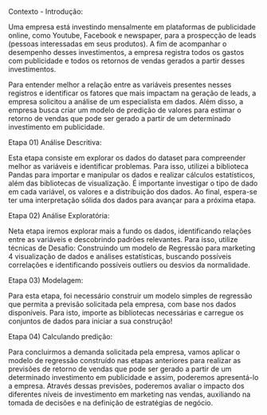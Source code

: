 Contexto - Introdução:

Uma empresa está investindo mensalmente em plataformas de publicidade online, como Youtube, Facebook e newspaper, para a prospecção de leads (pessoas interessadas em seus produtos). A fim de acompanhar o desempenho desses investimentos, a empresa registra todos os gastos com publicidade e todos os retornos de vendas gerados a partir desses investimentos.

Para entender melhor a relação entre as variáveis presentes nesses registros e identificar os fatores que mais impactam na geração de leads, a empresa solicitou a análise de um especialista em dados. Além disso, a empresa busca criar um modelo de predição de valores para estimar o retorno de vendas que pode ser gerado a partir de um determinado investimento em publicidade.

Etapa 01) Análise Descritiva:

Esta etapa consiste em explorar os dados do dataset para compreender melhor as variáveis e identificar problemas. Para isso, utilizei a biblioteca Pandas para importar e manipular os dados e realizar cálculos estatísticos, além das bibliotecas de visualização. É importante investigar o tipo de dado em cada variável, os valores e a distribuição dos dados. Ao final, espera-se ter uma interpretação sólida dos dados para avançar para a próxima etapa.

Etapa 02) Análise Exploratória:

Neta etapa iremos explorar mais a fundo os dados, identificando relações entre as variáveis e descobrindo padrões relevantes. Para isso, utilize técnicas de Desafio: Construindo um modelo de Regressão para marketing 4 visualização de dados e análises estatísticas, buscando possíveis correlações e identificando possíveis outliers ou desvios da normalidade.

Etapa 03) Modelagem:

Para esta etapa, foi necessário construir um modelo simples de regressão que permita a previsão solicitada pela empresa, com base nos dados disponíveis. Para isto, importe as bibliotecas necessárias e carregue os conjuntos de dados para iniciar a sua
construção!

Etapa 04) Calculando predição:

Para concluirmos a demanda solicitada pela empresa, vamos aplicar o modelo de regressão construído nas etapas anteriores para realizar as previsões de retorno de vendas que pode ser gerado a partir de um determinado investimento em publicidade e
assim, poderemos apresentá-lo a empresa. Através dessas previsões, poderemos avaliar o impacto dos diferentes níveis de investimento em marketing nas vendas, auxiliando na tomada de decisões e na definição de estratégias de negócio.
